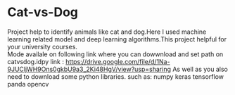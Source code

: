 # Cat-vs-Dog
Project help to identify animals like cat and dog.Here I used machine learning related model and deep learning algorithms.This project helpful for your university courses.   
Mode availale on following link where you can dowwnload and set path on catvsdog.idpy
link : https://drive.google.com/file/d/1Na-9JUCljWH9Ons0gkbU9a3_2Ki48HgV/view?usp=sharing
As well as you also need to download some python libraries.
such as:
numpy
keras
tensorflow
panda
opencv
